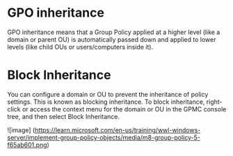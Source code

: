 # GPO inheritance

GPO inheritance means that a Group Policy applied at a higher level (like a domain or parent OU) is automatically passed down and applied to lower levels (like child OUs or users/computers inside it).
# Block Inheritance
You can configure a domain or OU to prevent the inheritance of policy settings. This is known as blocking inheritance. To block inheritance, right-click or access the context menu for the domain or OU in the GPMC console tree, and then select Block Inheritance.

![image] (https://learn.microsoft.com/en-us/training/wwl-windows-server/implement-group-policy-objects/media/m8-group-policy-5-f65ab601.png)
